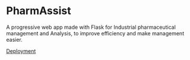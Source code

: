 # PharmAssist
A progressive web app made with Flask for Industrial pharmaceutical management and Analysis, to improve efficiency and make management easier.


[Deployment](https://pharm-assist-deployment.herokuapp.com/)
